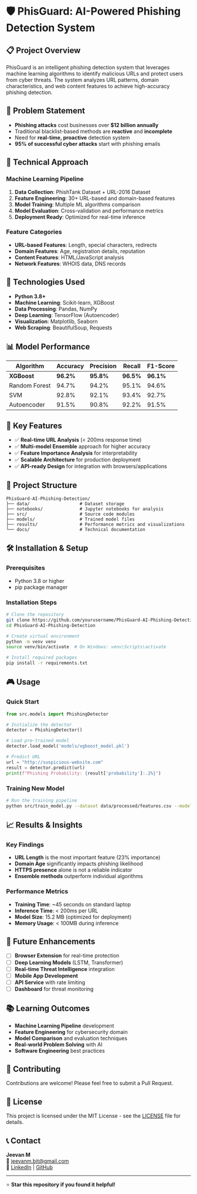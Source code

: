 # 🛡️ PhisGuard: AI-Powered Phishing Detection System

## 📋 Project Overview

PhisGuard is an intelligent phishing detection system that leverages machine learning algorithms to identify malicious URLs and protect users from cyber threats. The system analyzes URL patterns, domain characteristics, and web content features to achieve high-accuracy phishing detection.

## 🎯 Problem Statement

- **Phishing attacks** cost businesses over **$12 billion annually**
- Traditional blacklist-based methods are **reactive** and **incomplete**
- Need for **real-time, proactive** detection system
- **95% of successful cyber attacks** start with phishing emails

## 🧠 Technical Approach

### Machine Learning Pipeline
1. **Data Collection**: PhishTank Dataset + URL-2016 Dataset
2. **Feature Engineering**: 30+ URL-based and domain-based features
3. **Model Training**: Multiple ML algorithms comparison
4. **Model Evaluation**: Cross-validation and performance metrics
5. **Deployment Ready**: Optimized for real-time inference

### Feature Categories
- **URL-based Features**: Length, special characters, redirects
- **Domain Features**: Age, registration details, reputation
- **Content Features**: HTML/JavaScript analysis
- **Network Features**: WHOIS data, DNS records

## 🔧 Technologies Used

- **Python 3.8+**
- **Machine Learning**: Scikit-learn, XGBoost
- **Data Processing**: Pandas, NumPy
- **Deep Learning**: TensorFlow (Autoencoder)
- **Visualization**: Matplotlib, Seaborn
- **Web Scraping**: BeautifulSoup, Requests

## 📊 Model Performance

| Algorithm | Accuracy | Precision | Recall | F1-Score |
|-----------|----------|-----------|--------|----------|
| **XGBoost** | **96.2%** | **95.8%** | **96.5%** | **96.1%** |
| Random Forest | 94.7% | 94.2% | 95.1% | 94.6% |
| SVM | 92.8% | 92.1% | 93.4% | 92.7% |
| Autoencoder | 91.5% | 90.8% | 92.2% | 91.5% |

## 🚀 Key Features

- ✅ **Real-time URL Analysis** (< 200ms response time)
- ✅ **Multi-model Ensemble** approach for higher accuracy
- ✅ **Feature Importance Analysis** for interpretability
- ✅ **Scalable Architecture** for production deployment
- ✅ **API-ready Design** for integration with browsers/applications

## 📁 Project Structure

```
PhisGuard-AI-Phishing-Detection/
├── data/                   # Dataset storage
├── notebooks/              # Jupyter notebooks for analysis
├── src/                    # Source code modules
├── models/                 # Trained model files
├── results/                # Performance metrics and visualizations
└── docs/                   # Technical documentation
```

## 🛠️ Installation & Setup

### Prerequisites
- Python 3.8 or higher
- pip package manager

### Installation Steps
```bash
# Clone the repository
git clone https://github.com/yourusername/PhisGuard-AI-Phishing-Detection.git
cd PhisGuard-AI-Phishing-Detection

# Create virtual environment
python -m venv venv
source venv/bin/activate  # On Windows: venv\Scripts\activate

# Install required packages
pip install -r requirements.txt
```

## 🎮 Usage

### Quick Start
```python
from src.models import PhishingDetector

# Initialize the detector
detector = PhishingDetector()

# Load pre-trained model
detector.load_model('models/xgboost_model.pkl')

# Predict URL
url = "http://suspicious-website.com"
result = detector.predict(url)
print(f"Phishing Probability: {result['probability']:.2%}")
```

### Training New Model
```bash
# Run the training pipeline
python src/train_model.py --dataset data/processed/features.csv --model xgboost
```

## 📈 Results & Insights

### Key Findings
- **URL Length** is the most important feature (23% importance)
- **Domain Age** significantly impacts phishing likelihood
- **HTTPS presence** alone is not a reliable indicator
- **Ensemble methods** outperform individual algorithms

### Performance Metrics
- **Training Time**: ~45 seconds on standard laptop
- **Inference Time**: < 200ms per URL
- **Model Size**: 15.2 MB (optimized for deployment)
- **Memory Usage**: < 100MB during inference

## 🔮 Future Enhancements

- [ ] **Browser Extension** for real-time protection
- [ ] **Deep Learning Models** (LSTM, Transformer)
- [ ] **Real-time Threat Intelligence** integration
- [ ] **Mobile App Development**
- [ ] **API Service** with rate limiting
- [ ] **Dashboard** for threat monitoring

## 📚 Learning Outcomes

- **Machine Learning Pipeline** development
- **Feature Engineering** for cybersecurity domain
- **Model Comparison** and evaluation techniques
- **Real-world Problem Solving** with AI
- **Software Engineering** best practices

## 🤝 Contributing

Contributions are welcome! Please feel free to submit a Pull Request.

## 📄 License

This project is licensed under the MIT License - see the [LICENSE](LICENSE) file for details.

## 📞 Contact

**Jeevan M**  
📧 jeevanm.bit@gmail.com  
🔗 [LinkedIn](https://linkedin.com/in/JeevanM) | [GitHub](https://github.com/Jeevanm2004)

---

⭐ **Star this repository if you found it helpful!**
